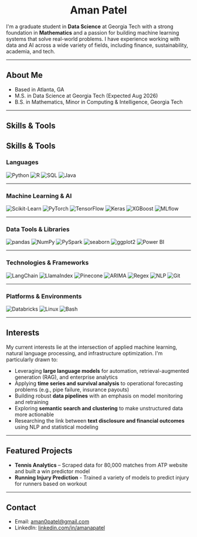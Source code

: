 <h1 align="center">Aman Patel</h1>


I'm a graduate student in **Data Science** at Georgia Tech with a strong foundation in **Mathematics** and a passion for building machine learning systems that solve real-world problems. I have experience working with data and AI across a wide variety of fields, including finance, sustainability, academia, and tech.

---

## About Me

- Based in Atlanta, GA  
- M.S. in Data Science at Georgia Tech (Expected Aug 2026)  
- B.S. in Mathematics, Minor in Computing & Intelligence, Georgia Tech  

---

## Skills & Tools

## Skills & Tools

### Languages  
![Python](https://img.shields.io/badge/Python-3776AB?style=flat-square&logo=python&logoColor=white)
![R](https://img.shields.io/badge/R-276DC3?style=flat-square&logo=r&logoColor=white)
![SQL](https://img.shields.io/badge/SQL-003B57?style=flat-square&logo=postgresql&logoColor=white)
![Java](https://img.shields.io/badge/Java-007396?style=flat-square&logo=java&logoColor=white)

---

### Machine Learning & AI  
![Scikit-Learn](https://img.shields.io/badge/Scikit--Learn-F7931E?style=flat-square&logo=scikit-learn&logoColor=black)
![PyTorch](https://img.shields.io/badge/PyTorch-EE4C2C?style=flat-square&logo=pytorch&logoColor=white)
![TensorFlow](https://img.shields.io/badge/TensorFlow-FF6F00?style=flat-square&logo=tensorflow&logoColor=white)
![Keras](https://img.shields.io/badge/Keras-D00000?style=flat-square&logo=keras&logoColor=white)
![XGBoost](https://img.shields.io/badge/XGBoost-EC6839?style=flat-square&logo=python&logoColor=white)
![MLflow](https://img.shields.io/badge/MLflow-0194E2?style=flat-square)

---

### Data Tools & Libraries  
![pandas](https://img.shields.io/badge/pandas-150458?style=flat-square&logo=pandas&logoColor=white)
![NumPy](https://img.shields.io/badge/NumPy-013243?style=flat-square&logo=numpy&logoColor=white)
![PySpark](https://img.shields.io/badge/PySpark-E25A1C?style=flat-square)
![seaborn](https://img.shields.io/badge/seaborn-2E8B57?style=flat-square)
![ggplot2](https://img.shields.io/badge/ggplot2-EE4444?style=flat-square)
![Power BI](https://img.shields.io/badge/Power%20BI-F2C811?style=flat-square&logo=powerbi&logoColor=black)

---

### Technologies & Frameworks  
![LangChain](https://img.shields.io/badge/LangChain-000000?style=flat-square)
![LlamaIndex](https://img.shields.io/badge/LlamaIndex-4B32C3?style=flat-square)
![Pinecone](https://img.shields.io/badge/Pinecone-1E90FF?style=flat-square)
![ARIMA](https://img.shields.io/badge/ARIMA-4682B4?style=flat-square)
![Regex](https://img.shields.io/badge/Regex-E10098?style=flat-square)
![NLP](https://img.shields.io/badge/NLP-9C27B0?style=flat-square)
![Git](https://img.shields.io/badge/Git-F05032?style=flat-square&logo=git&logoColor=white)

---

### Platforms & Environments  
![Databricks](https://img.shields.io/badge/Databricks-FE4720?style=flat-square&logo=databricks&logoColor=white)
![Linux](https://img.shields.io/badge/Linux-FCC624?style=flat-square&logo=linux&logoColor=black)
![Bash](https://img.shields.io/badge/Bash-4EAA25?style=flat-square&logo=gnubash&logoColor=white)

---

## Interests

My current interests lie at the intersection of applied machine learning, natural language processing, and infrastructure optimization. I'm particularly drawn to:

- Leveraging **large language models** for automation, retrieval-augmented generation (RAG), and enterprise analytics  
- Applying **time series and survival analysis** to operational forecasting problems (e.g., pipe failure, insurance payouts)  
- Building robust **data pipelines** with an emphasis on model monitoring and retraining  
- Exploring **semantic search and clustering** to make unstructured data more actionable  
- Researching the link between **text disclosure and financial outcomes** using NLP and statistical modeling

---

## Featured Projects

- **Tennis Analytics** – Scraped data for 80,000 matches from ATP website and built a win predictor model  
- **Running Injury Prediction** - Trained a variety of models to predict injury for runners based on workout

---

## Contact

- Email: aman0patel@gmail.com  
- LinkedIn: [linkedin.com/in/amanapatel](https://linkedin.com/in/amanapatel)
